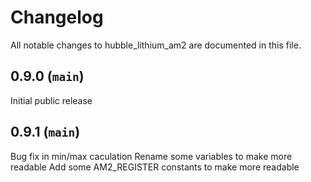 # Changelog

All notable changes to hubble_lithium_am2 are documented in this file.

## 0.9.0 (`main`)

Initial public release

## 0.9.1 (`main`)

Bug fix in min/max caculation
Rename some variables to make more readable
Add some AM2_REGISTER constants to make more readable
